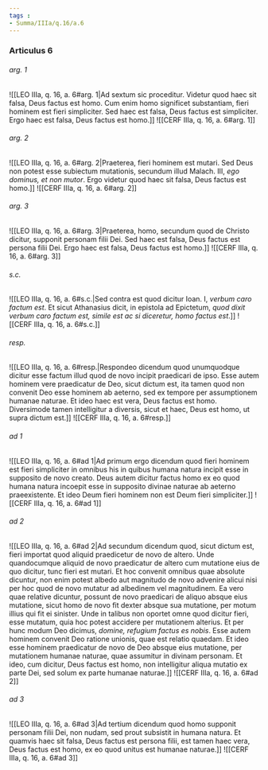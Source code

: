 ```yaml
---
tags : 
- Summa/IIIa/q.16/a.6
---
```


### Articulus 6

###### arg. 1
![[LEO IIIa, q. 16, a. 6#arg. 1|Ad sextum sic proceditur. Videtur quod haec sit falsa, Deus factus est homo. Cum enim homo significet substantiam, fieri hominem est fieri simpliciter. Sed haec est falsa, Deus factus est simpliciter. Ergo haec est falsa, Deus factus est homo.]]
![[CERF IIIa, q. 16, a. 6#arg. 1]]

###### arg. 2
![[LEO IIIa, q. 16, a. 6#arg. 2|Praeterea, fieri hominem est mutari. Sed Deus non potest esse subiectum mutationis, secundum illud Malach. III, *ego dominus, et non mutor*. Ergo videtur quod haec sit falsa, Deus factus est homo.]]
![[CERF IIIa, q. 16, a. 6#arg. 2]]

###### arg. 3
![[LEO IIIa, q. 16, a. 6#arg. 3|Praeterea, homo, secundum quod de Christo dicitur, supponit personam filii Dei. Sed haec est falsa, Deus factus est persona filii Dei. Ergo haec est falsa, Deus factus est homo.]]
![[CERF IIIa, q. 16, a. 6#arg. 3]]

###### s.c.
![[LEO IIIa, q. 16, a. 6#s.c.|Sed contra est quod dicitur Ioan. I, *verbum caro factum est*. Et sicut Athanasius dicit, in epistola ad Epictetum, *quod dixit verbum caro factum est, simile est ac si diceretur, homo factus est*.]]
![[CERF IIIa, q. 16, a. 6#s.c.]]

###### resp.
![[LEO IIIa, q. 16, a. 6#resp.|Respondeo dicendum quod unumquodque dicitur esse factum illud quod de novo incipit praedicari de ipso. Esse autem hominem vere praedicatur de Deo, sicut dictum est, ita tamen quod non convenit Deo esse hominem ab aeterno, sed ex tempore per assumptionem humanae naturae. Et ideo haec est vera, Deus factus est homo. Diversimode tamen intelligitur a diversis, sicut et haec, Deus est homo, ut supra dictum est.]]
![[CERF IIIa, q. 16, a. 6#resp.]]

###### ad 1
![[LEO IIIa, q. 16, a. 6#ad 1|Ad primum ergo dicendum quod fieri hominem est fieri simpliciter in omnibus his in quibus humana natura incipit esse in supposito de novo creato. Deus autem dicitur factus homo ex eo quod humana natura incoepit esse in supposito divinae naturae ab aeterno praeexistente. Et ideo Deum fieri hominem non est Deum fieri simpliciter.]]
![[CERF IIIa, q. 16, a. 6#ad 1]]

###### ad 2
![[LEO IIIa, q. 16, a. 6#ad 2|Ad secundum dicendum quod, sicut dictum est, fieri importat quod aliquid praedicetur de novo de altero. Unde quandocumque aliquid de novo praedicatur de altero cum mutatione eius de quo dicitur, tunc fieri est mutari. Et hoc convenit omnibus quae absolute dicuntur, non enim potest albedo aut magnitudo de novo advenire alicui nisi per hoc quod de novo mutatur ad albedinem vel magnitudinem. Ea vero quae relative dicuntur, possunt de novo praedicari de aliquo absque eius mutatione, sicut homo de novo fit dexter absque sua mutatione, per motum illius qui fit ei sinister. Unde in talibus non oportet omne quod dicitur fieri, esse mutatum, quia hoc potest accidere per mutationem alterius. Et per hunc modum Deo dicimus, *domine, refugium factus es nobis*. Esse autem hominem convenit Deo ratione unionis, quae est relatio quaedam. Et ideo esse hominem praedicatur de novo de Deo absque eius mutatione, per mutationem humanae naturae, quae assumitur in divinam personam. Et ideo, cum dicitur, Deus factus est homo, non intelligitur aliqua mutatio ex parte Dei, sed solum ex parte humanae naturae.]]
![[CERF IIIa, q. 16, a. 6#ad 2]]

###### ad 3
![[LEO IIIa, q. 16, a. 6#ad 3|Ad tertium dicendum quod homo supponit personam filii Dei, non nudam, sed prout subsistit in humana natura. Et quamvis haec sit falsa, Deus factus est persona filii, est tamen haec vera, Deus factus est homo, ex eo quod unitus est humanae naturae.]]
![[CERF IIIa, q. 16, a. 6#ad 3]]

